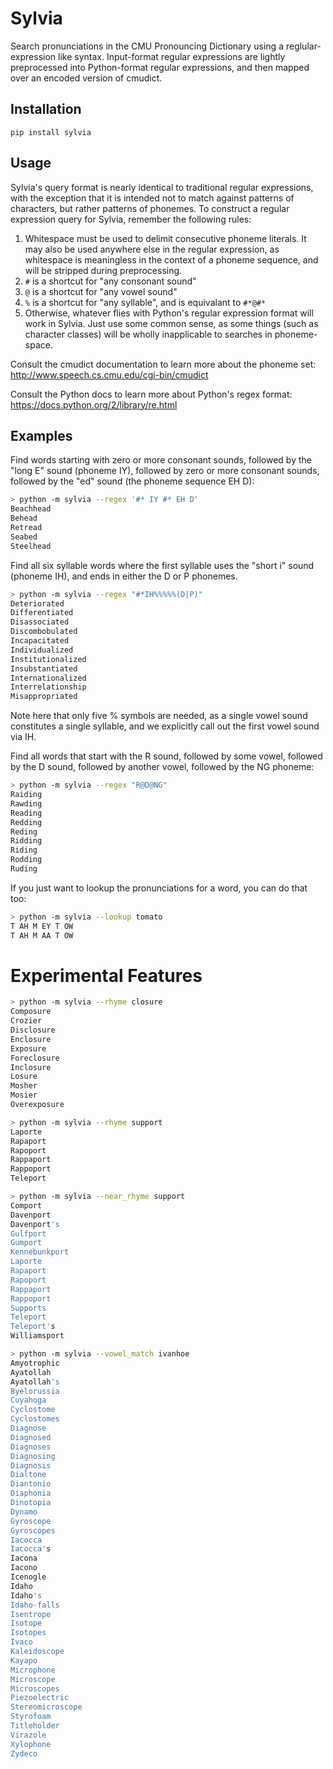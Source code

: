 # Sylvia

Search pronunciations in the CMU Pronouncing Dictionary using a reglular-expression like syntax. Input-format regular expressions are lightly preprocessed into Python-format regular expressions, and then mapped over an encoded version of cmudict.

## Installation

`pip install sylvia`

## Usage

Sylvia's query format is nearly identical to traditional regular expressions, with the exception that it is intended not to match against patterns of characters, but rather patterns of phonemes. To construct a regular expression query for Sylvia, remember the following rules:

1. Whitespace must be used to delimit consecutive phoneme literals. It may also be used anywhere else in the regular expression, as whitespace is meaningless in the context of a phoneme sequence, and will be stripped during preprocessing.
1. `#` is a shortcut for "any consonant sound"
1. `@` is a shortcut for "any vowel sound"
1. `%` is a shortcut for "any syllable", and is equivalant to `#*@#*`
1. Otherwise, whatever flies with Python's regular expression format will work in Sylvia. Just use some common sense, as some things (such as character classes) will be wholly inapplicable to searches in phoneme-space.

Consult the cmudict documentation to learn more about the phoneme set: http://www.speech.cs.cmu.edu/cgi-bin/cmudict 

Consult the Python docs to learn more about Python's regex format: https://docs.python.org/2/library/re.html

## Examples

Find words starting with zero or more consonant sounds, followed by the "long E" sound (phoneme IY), followed by zero or more consonant sounds, followed by the "ed" sound (the phoneme sequence EH D):

```bash
> python -m sylvia --regex '#* IY #* EH D'
Beachhead
Behead
Retread
Seabed
Steelhead
```
Find all six syllable words where the first syllable uses the "short i" sound (phoneme IH), and ends in either the D or P phonemes.

```bash
> python -m sylvia --regex "#*IH%%%%%(D|P)"
Deteriorated
Differentiated
Disassociated
Discombobulated
Incapacitated
Individualized
Institutionalized
Insubstantiated
Internationalized
Interrelationship
Misappropriated
```
Note here that only five % symbols are needed, as a single vowel sound constitutes a single syllable, and we explicitly call out the first vowel sound via IH.

Find all words that start with the R sound, followed by some vowel, followed by the D sound, followed by another vowel, followed by the NG phoneme:

```bash
> python -m sylvia --regex "R@D@NG"
Raiding
Rawding
Reading
Redding
Reding
Ridding
Riding
Rodding
Ruding
```
If you just want to lookup the pronunciations for a word, you can do that too:

```bash
> python -m sylvia --lookup tomato
T AH M EY T OW
T AH M AA T OW
```

# Experimental Features

```bash
> python -m sylvia --rhyme closure
Composure
Crozier
Disclosure
Enclosure
Exposure
Foreclosure
Inclosure
Losure
Mosher
Mosier
Overexposure
```

```bash
> python -m sylvia --rhyme support
Laporte
Rapaport
Rapoport
Rappaport
Rappoport
Teleport
```

```bash
> python -m sylvia --near_rhyme support
Comport
Davenport
Davenport's
Gulfport
Gumport
Kennebunkport
Laporte
Rapaport
Rapoport
Rappaport
Rappoport
Supports
Teleport
Teleport's
Williamsport
```

```bash
> python -m sylvia --vowel_match ivanhoe
Amyotrophic
Ayatollah
Ayatollah's
Byelorussia
Cuyahoga
Cyclostome
Cyclostomes
Diagnose
Diagnosed
Diagnoses
Diagnosing
Diagnosis
Dialtone
Diantonio
Diaphonia
Dinotopia
Dynamo
Gyroscope
Gyroscopes
Iacocca
Iacocca's
Iacona
Iacono
Icenogle
Idaho
Idaho's
Idaho-falls
Isentrope
Isotope
Isotopes
Ivaco
Kaleidoscope
Kayapo
Microphone
Microscope
Microscopes
Piezoelectric
Stereomicroscope
Styrofoam
Titleholder
Virazole
Xylophone
Zydeco
```
